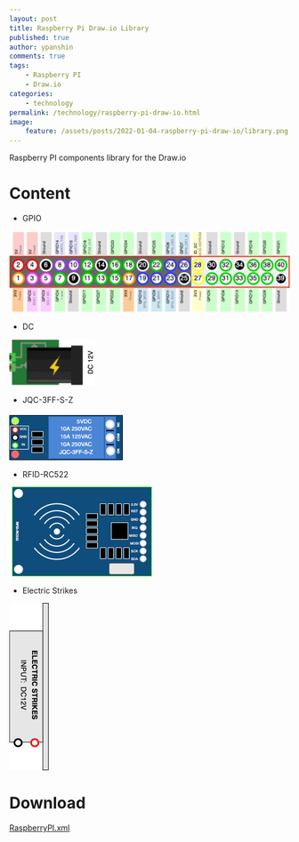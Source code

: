 ```yaml
---
layout: post
title: Raspberry Pi Draw.io Library
published: true
author: ypanshin
comments: true
tags:
    - Raspberry PI
    - Draw.io
categories:
    - technology
permalink: /technology/raspberry-pi-draw-io.html
image:
    feature: /assets/posts/2022-01-04-raspberry-pi-draw-io/library.png
---
```

Raspberry PI components library for the Draw.io
<!--more-->
# Content
- GPIO

![GPIO](/assets/posts/2022-01-04-raspberry-pi-draw-io/GPIO.png)
- DC

![DC](/assets/posts/2022-01-04-raspberry-pi-draw-io/DC.png)
- JQC-3FF-S-Z

![JQC-3FF-S-Z](/assets/posts/2022-01-04-raspberry-pi-draw-io/JQC-3FF-S-Z.png)
- RFID-RC522

![RFID-RC522](/assets/posts/2022-01-04-raspberry-pi-draw-io/RFID-RC522.png)
- Electric Strikes

![Electric Strikes](/assets/posts/2022-01-04-raspberry-pi-draw-io/ElectricStrikes.png)
# Download

[RaspberryPI.xml](/assets/posts/2022-01-04-raspberry-pi-draw-io/RaspberryPI.xml)

